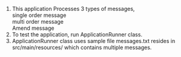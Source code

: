 1. This application Processes 3 types of messages, <br>
  	single order message <br>
  	multi order message<br>
  	Amend message<br>
2. To test the application, run ApplicationRunner class.<br>
3. ApplicationRunner class uses sample file messages.txt resides in src/main/resources/ which contains multiple messages.<br>
